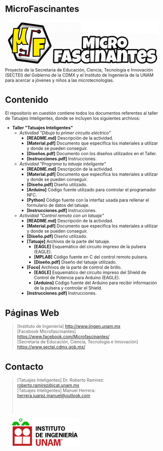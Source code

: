 <meta name="google-site-verification" content="56YGGNdEkGo94rvDZRkzSX_00WQJ7aJo11EX2UVtsUU" />

# MicroFascinantes
![uF Logo](/uF.png)
Proyecto de la Secretaria de Educación, Ciencia, Tecnología e Innovación (SECTEI) del Gobierno de la CDMX y el Instituto de Ingeniería de la UNAM para acercar a jóvenes y niños a las microtecnologías.

# Contenido
El repositorio en cuestión contiene todos los documentos referentes al taller de Tatuajes Inteligentes, donde se incluyen los siguientes archivos:
* **Taller "Tatuajes Inteligentes"**
   * *Actividad "Dibuja tu primer circuito eléctrico"*
     * **[README.md]** Descripción de la actividad.
     * **[Material.pdf]** Documento que especifica los materiales a utilizar y donde se pueden conseguir. 
     * **[Diseños.pdf]** Documento con los diseños utilizados en el Taller.
     * **[Instrucciones.pdf]** Instrucciones.
   * *Actividad "Programa tu tatuaje inteligente"*
     * **[README.md]** Descripción de la actividad.
     * **[Material.pdf]** Documento que especifica los materiales a utilizar y donde se pueden conseguir. 
     * **[Diseño.pdf]** Diseño utilizado.
     * **[Arduino]** Código fuente utilizado para controlar el programador NFC.
     * **[Python]** Código fuente con la interfaz usada para rellenar el formulario de datos del tatuaje.   
     * **[Instrucciones.pdf]** Instrucciones.
   * *Actividad "Control remoto con un tatuaje"*
     * **[README.md]** Descripción de la actividad.
     * **[Material.pdf]** Documento que especifica los materiales a utilizar y donde se pueden conseguir. 
     * **[Diseño.pdf]** Diseño utilizado.
     * **[Tatuaje]** Archivos de la parte del tatuaje.
       * **[EAGLE]** Esquemático del circuito impreso de la pulsera (EAGLE).
       * **[MPLAB]** Código fuente en C del control remoto pulsera.
       * **[Diseño.pdf]** Diseño del tatuaje utilizado.
     * **[Foco]** Archivos de la parte de control de brillo.
       * **[EAGLE]** Esquemático del circuito impreso del Shield de Control de Potencia para Arduino (EAGLE).
       * **[Arduino]** Código fuente del Arduino para recibir información de la pulsera y controlar el Shield.
     * **[Instrucciones.pdf]** Instrucciones.
     
     
# Páginas Web
>[Instituto de Ingeniería] http://www.iingen.unam.mx<br/>
>[Facebook Microfascinantes] https://www.facebook.com/Microfascinantes/<br/>
>[Secretaria de Educación, Ciencia, Tecnología e Innovación] https://www.sectei.cdmx.gob.mx/<br/>

# Contacto
>[Tatuajes Inteligentes] Dr. Roberto Ramirez: roberto.ramirez@icat.unam.mx <br/>
>[Tatuajes Inteligentes] Manuel Herrera: herrera.juarez.manuel@outlook.com <br/>
<br/><br/><br/>
<p float="center">
  <div class="frame" style="height: 25px;">
    <img align="center" src="/cdmx.png" height="85" hspace="15"/>  
  </div>
  <div class="frame" style="height: 25px;">
    <img align="center" src="/iiunam.png" height="70" hspace="15"/>  
  </div>
</p>
